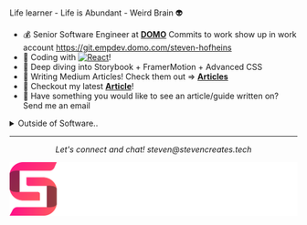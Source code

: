 


Life learner - Life is Abundant - Weird Brain :alien:

- :moneybag: Senior Software Engineer at **[DOMO](https://www.domo.com/)** Commits to work show up in work account https://git.empdev.domo.com/steven-hofheins
- :rocket: Coding with [![React](https://img.shields.io/badge/-React-black?style=flat&logo=react&link=https://github.com/StevenCreates)](https://github.com/StevenCreates)!
- :diving_mask: Deep diving into Storybook + FramerMotion + Advanced CSS
- :book: Writing Medium Articles! Check them out => **[Articles](https://medium.com/@steven_creates)**
- :pencil: Checkout my latest **[Article](https://javascript.plainenglish.io/how-to-create-a-toggle-animation-with-framer-motion-and-react-20ac3dae110f)**!
- :thought_balloon: Have something you would like to see an article/guide written on? Send me an email

<details>
  <summary>Outside of Software..</summary>

  - DayTrading Crypto.. with some HODL
  - If I'm not working or with my family I'm probably on the course :golf: or lifting weights 🏋️‍♂️
  - I love Apex Legends **[Apex Legends](https://apex.tracker.gg/apex/profile/xbl/thisSlaps/overview)**!
  - I love to draw and create :pencil2:
  - I have three incredible kids Raptor && Zephyr && Loxi
  - I also have three doggos Olive && Talula && Mango 
  

  ![My github stats](https://github-readme-stats.vercel.app/api?username=StevenCreates&show_icons=true&theme=radical)
  
  <br> <br>
</details>

<hr>
<p align="center">
  <i>Let's connect and chat!</i>
  <i>steven@stevencreates.tech</i>
   

![Banner](https://github.com/StevenCreates/StevenCreates/blob/master/Png%20(%20White%20text%20).png)
